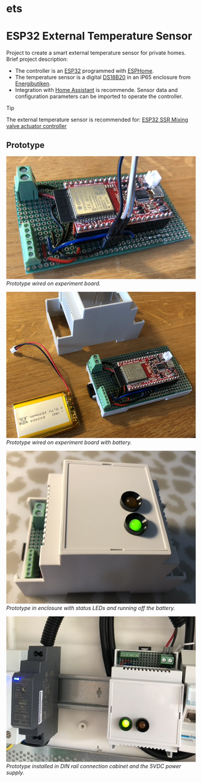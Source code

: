 # ets
<!-- [![GitHub release (latest by date)](https://img.shields.io/github/v/release/jnasholm/ets)](https://github.com/jnasholm/ets/releases) -->
<!-- ![GitHub last commit](https://img.shields.io/github/last-commit/jnasholm/ets) -->

# ESP32 External Temperature Sensor

Project to create a smart external temperature sensor for private homes. Brief project description:

- The controller is an [ESP32](https://www.olimex.com/Products/IoT/ESP32/ESP32-DevKit-LiPo/open-source-hardware) programmed with [ESPHome](https://esphome.io/).
- The temperature sensor is a digital [DS18B20](https://www.stg-maximintegrated.com/en/products/sensors/DS18B20.html) in an IP65 enclosure from [Energibutiken](https://www.energibutiken.se/sv/dallas-1-wire-givare/24-dallas-1-wire-pro-utegivare-02002.html).
- Integration with [Home Assistant](https://www.home-assistant.io/) is recommende. Sensor data and configuration parameters can be imported to operate the controller.

> [!TIP]
> The external temperature sensor is recommended for: [ESP32 SSR Mixing valve actuator controller](https://github.com/jnasholm/mvc-pwm)

## Prototype

![Prototype on experiment board](/images/prototype-experimentboard_1.png)
<br>
*Prototype wired on experiment board.*

![Prototype on experiment board](/images/prototype-experimentboard_2.png)
<br>
*Prototype wired on experiment board with battery.*

![Prototype in enclosure](/images/prototype-enclosure_1.png)
<br>
*Prototype in enclosure with status LEDs and running off the battery.*

![Prototype installed](/images/prototype-installed_1.png)
<br>
*Prototype installed in DIN rail connection cabinet and the 5VDC power supply.*
